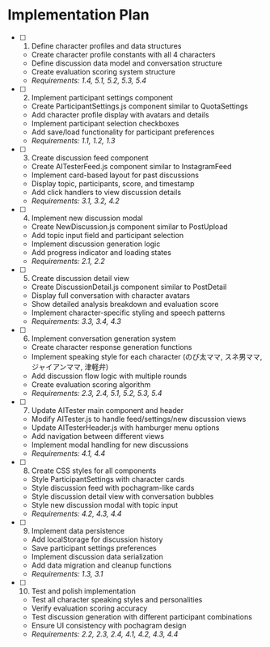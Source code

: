 # Implementation Plan

- [ ] 1. Define character profiles and data structures
  - Create character profile constants with all 4 characters
  - Define discussion data model and conversation structure
  - Create evaluation scoring system structure
  - _Requirements: 1.4, 5.1, 5.2, 5.3, 5.4_

- [ ] 2. Implement participant settings component
  - Create ParticipantSettings.js component similar to QuotaSettings
  - Add character profile display with avatars and details
  - Implement participant selection checkboxes
  - Add save/load functionality for participant preferences
  - _Requirements: 1.1, 1.2, 1.3_

- [ ] 3. Create discussion feed component
  - Create AITesterFeed.js component similar to InstagramFeed
  - Implement card-based layout for past discussions
  - Display topic, participants, score, and timestamp
  - Add click handlers to view discussion details
  - _Requirements: 3.1, 3.2, 4.2_

- [ ] 4. Implement new discussion modal
  - Create NewDiscussion.js component similar to PostUpload
  - Add topic input field and participant selection
  - Implement discussion generation logic
  - Add progress indicator and loading states
  - _Requirements: 2.1, 2.2_

- [ ] 5. Create discussion detail view
  - Create DiscussionDetail.js component similar to PostDetail
  - Display full conversation with character avatars
  - Show detailed analysis breakdown and evaluation score
  - Implement character-specific styling and speech patterns
  - _Requirements: 3.3, 3.4, 4.3_

- [ ] 6. Implement conversation generation system
  - Create character response generation functions
  - Implement speaking style for each character (のび太ママ, スネ男ママ, ジャイアンママ, 津軽弁)
  - Add discussion flow logic with multiple rounds
  - Create evaluation scoring algorithm
  - _Requirements: 2.3, 2.4, 5.1, 5.2, 5.3, 5.4_

- [ ] 7. Update AITester main component and header
  - Modify AITester.js to handle feed/settings/new discussion views
  - Update AITesterHeader.js with hamburger menu options
  - Add navigation between different views
  - Implement modal handling for new discussions
  - _Requirements: 4.1, 4.4_

- [ ] 8. Create CSS styles for all components
  - Style ParticipantSettings with character cards
  - Style discussion feed with pochagram-like cards
  - Style discussion detail view with conversation bubbles
  - Style new discussion modal with topic input
  - _Requirements: 4.2, 4.3, 4.4_

- [ ] 9. Implement data persistence
  - Add localStorage for discussion history
  - Save participant settings preferences
  - Implement discussion data serialization
  - Add data migration and cleanup functions
  - _Requirements: 1.3, 3.1_

- [ ] 10. Test and polish implementation
  - Test all character speaking styles and personalities
  - Verify evaluation scoring accuracy
  - Test discussion generation with different participant combinations
  - Ensure UI consistency with pochagram design
  - _Requirements: 2.2, 2.3, 2.4, 4.1, 4.2, 4.3, 4.4_